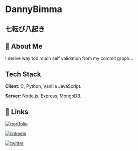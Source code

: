 
# DannyBimma

## 七転び八起き

## 🚀 About Me
I derive way too much self validation from my commit graph...


## Tech Stack

**Client:** C, Python, Vanilla JavaScript.

**Server:** Node.js, Express, MongoDB. 


## 🔗 Links
[![portfolio](https://img.shields.io/badge/my_portfolio-000?style=for-the-badge&logo=ko-fi&logoColor=white)](http://www.dannybimma.com)

[![linkedin](https://img.shields.io/badge/linkedin-0A66C2?style=for-the-badge&logo=linkedin&logoColor=white)](https://www.linkedin.com/in/daniel-trotman-6ba595183)

[![twitter](https://img.shields.io/badge/twitter-1DA1F2?style=for-the-badge&logo=twitter&logoColor=white)](https://twitter.com/DannyBimma)

